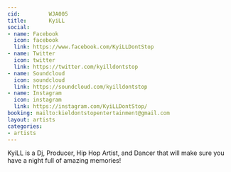 ```yaml
---
cid:         WJA005
title:       KyiLL
social:
- name: Facebook
  icon: facebook
  link: https://www.facebook.com/KyiLLDontStop
- name: Twitter
  icon: twitter
  link: https://twitter.com/kyilldontstop
- name: Soundcloud
  icon: soundcloud
  link: https://soundcloud.com/kyilldontstop
- name: Instagram
  icon: instagram
  link: https://instagram.com/KyiLLDontStop/
booking: mailto:kieldontstopentertainment@gmail.com
layout: artists
categories:
- artists
---
```


KyiLL is a Dj, Producer, Hip Hop Artist, and Dancer that will make sure you have a night full of amazing memories!